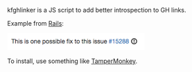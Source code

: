kfghlinker is a JS script to add better introspection to GH links.

Example from [Rails](https://github.com/rails/rails/pull/20080):

![screenshot](screen.png)

To install, use something like [TamperMonkey](https://chrome.google.com/webstore/detail/tampermonkey/dhdgffkkebhmkfjojejmpbldmpobfkfo?hl=en).
